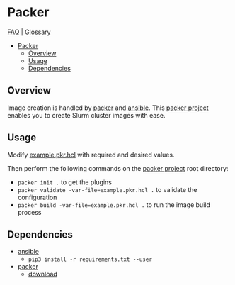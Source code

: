 # Packer

[FAQ](../docs/faq.md) | [Glossary](../docs/glossary.md)

<!-- mdformat-toc start --slug=github --no-anchors --maxlevel=6 --minlevel=1 -->

- [Packer](#packer)
  - [Overview](#overview)
  - [Usage](#usage)
  - [Dependencies](#dependencies)

<!-- mdformat-toc end -->

## Overview

Image creation is handled by [packer](./glossary.md#packer) and
[ansible](../docs/glossary.md#ansible). This
[packer project](../docs/glossary.md#packer-project) enables you to create Slurm
cluster images with ease.

## Usage

Modify [example.pkr.hcl](./example.pkr.hcl) with required and desired values.

Then perform the following commands on the
[packer project](../docs/glossary.md#packer-project) root directory:

- `packer init .` to get the plugins
- `packer validate -var-file=example.pkr.hcl .` to validate the configuration
- `packer build -var-file=example.pkr.hcl .` to run the image build process

## Dependencies

- [ansible](../docs/glossary.md#ansible)
  - `pip3 install -r requirements.txt --user`
- [packer](../docs/glossary.md#packer)
  - [download](https://www.packer.io/downloads.html)
